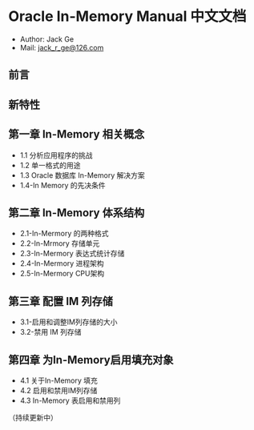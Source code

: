 # Oracle In-Memory Manual 中文文档

* Author: Jack Ge
* Mail: jack_r_ge@126.com

## 前言

## 新特性

## 第一章 In-Memory 相关概念

* 1.1 分析应用程序的挑战
* 1.2 单一格式的用途
* 1.3 Oracle 数据库 In-Memory 解决方案
* 1.4-In Memory 的先决条件

## 第二章 In-Memory 体系结构

* 2.1-In-Mermory 的两种格式
* 2.2-In-Mrmory 存储单元
* 2.3-In-Mermory 表达式统计存储
* 2.4-In-Mermory 进程架构
* 2.5-In-Mermory CPU架构

## 第三章 配置 IM 列存储

* 3.1-启用和调整IM列存储的大小
* 3.2-禁用 IM 列存储

## 第四章 为In-Memory启用填充对象

* 4.1 关于In-Memory 填充
* 4.2 启用和禁用IM列存储
* 4.3 In-Memory 表启用和禁用列

（持续更新中）
